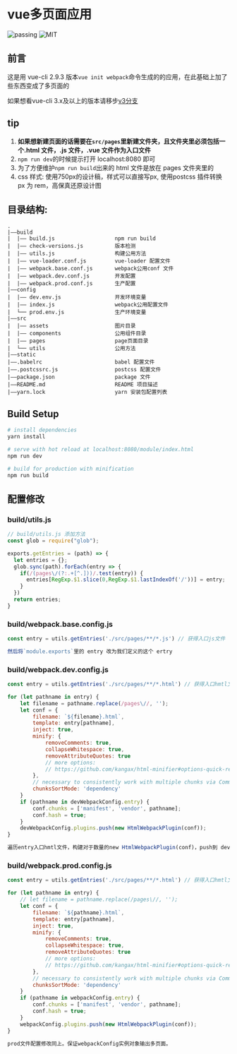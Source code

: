 # vue多页面应用

![passing](https://img.shields.io/badge/build-passing-brightgreen.svg)
![MIT](https://img.shields.io/badge/License-MIT-brightgreen.svg)

## 前言

这是用 vue-cli 2.9.3 版本`vue init webpack`命令生成的的应用，在此基础上加了些东西变成了多页面的

如果想看vue-cli 3.x及以上的版本请移步[v3分支](https://github.com/JayZangwill/vue-multipage/tree/v3)

## tip

1.  **如果想新建页面的话需要在`src/pages`里新建文件夹，且文件夹里必须包括一个.html 文件，.js 文件，.vue 文件作为入口文件**
2.  `npm run dev`的时候提示打开 localhost:8080 即可
3.  为了方便维护`npm run build`出来的 html 文件是放在 pages 文件夹里的
4.  css 样式: 使用750px的设计稿，样式可以直接写px, 使用postcss 插件转换 px 为 rem，高保真还原设计图

## 目录结构:
```
.
|——build
|  |—— build.js                   npm run build
|  |—— check-versions.js          版本检测
|  |—— utils.js                   构建公用方法
|  |—— vue-loader.conf.js         vue-loader 配置文件
|  |—— webpack.base.conf.js       webpack公用conf 文件
|  |—— webpack.dev.conf.js        开发配置
|  |—— webpack.prod.conf.js       生产配置
|——config
|  |—— dev.env.js                 开发环境变量
|  |—— index.js                   webpack公用配置文件
|  └── prod.env.js                生产环境变量
|——src
|  |—— assets                     图片目录
|  |—— components                 公用组件目录 
|  |—— pages                      page页面目录
|  └── utils                      公用方法
|——static
|——.babelrc                       babel 配置文件
|——.postcssrc.js                  postcss 配置文件
|——package.json                   package 文件
|——README.md                      README 项目描述
|——yarn.lock                      yarn 安装包配置列表
```

## Build Setup

```bash
# install dependencies
yarn install

# serve with hot reload at localhost:8080/module/index.html
npm run dev

# build for production with minification
npm run build
```

## 配置修改

### build/utils.js

```javascript
// build/utils.js 添加方法
const glob = require("glob");

exports.getEntries = (path) => {
  let entries = {};
  glob.sync(path).forEach(entry => {
    if(/(pages\/(?:.+[^.]))/.test(entry)) {
      entries[RegExp.$1.slice(0,RegExp.$1.lastIndexOf('/'))] = entry;
    }
  })
  return entries;
}
```

### build/webpack.base.config.js

```javascript
const entry = utils.getEntries('./src/pages/**/*.js') // 获得入口js文件

然后将`module.exports`里的 entry 改为我们定义的这个 ertry
```

### build/webpack.dev.config.js

```javascript
const entry = utils.getEntries('./src/pages/**/*.html') // 获得入口hmtl文件

for (let pathname in entry) {
    let filename = pathname.replace(/pages\//, '');
    let conf = {
        filename: `${filename}.html`,
        template: entry[pathname],
        inject: true,
        minify: {
            removeComments: true,
            collapseWhitespace: true,
            removeAttributeQuotes: true
            // more options:
            // https://github.com/kangax/html-minifier#options-quick-reference
        },
        // necessary to consistently work with multiple chunks via CommonsChunkPlugin
        chunksSortMode: 'dependency'
    }
    if (pathname in devWebpackConfig.entry) {
        conf.chunks = ['manifest', 'vendor', pathname];
        conf.hash = true;
    }
    devWebpackConfig.plugins.push(new HtmlWebpackPlugin(conf));
}

遍历entry入口hmtl文件，构建对于数量的new HtmlWebpackPlugin(conf)，push到 devWebpackConfig中
```

### build/webpack.prod.config.js

```javascript
const entry = utils.getEntries('./src/pages/**/*.html') // 获得入口hmtl文件

for (let pathname in entry) {
    // let filename = pathname.replace(/pages\//, '');
    let conf = {
        filename: `${pathname}.html`,
        template: entry[pathname],
        inject: true,
        minify: {
            removeComments: true,
            collapseWhitespace: true,
            removeAttributeQuotes: true
            // more options:
            // https://github.com/kangax/html-minifier#options-quick-reference
        },
        // necessary to consistently work with multiple chunks via CommonsChunkPlugin
        chunksSortMode: 'dependency'
    }
    if (pathname in webpackConfig.entry) {
        conf.chunks = ['manifest', 'vendor', pathname];
        conf.hash = true;
    }
    webpackConfig.plugins.push(new HtmlWebpackPlugin(conf));
}

prod文件配置修改同上。保证webpackConfig实例对象输出多页面。
```
